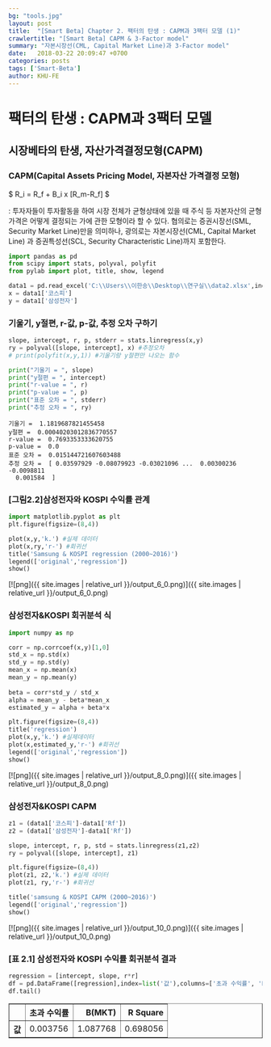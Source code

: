 ```yaml
---
bg: "tools.jpg"
layout: post
title:  "[Smart Beta] Chapter 2. 팩터의 탄생 : CAPM과 3팩터 모델 (1)"
crawlertitle: "[Smart Beta] CAPM & 3-Factor model"
summary: "자본시장선(CML, Capital Market Line)과 3-Factor model"
date:   2018-03-22 20:09:47 +0700
categories: posts
tags: ['Smart-Beta']
author: KHU-FE
---
```

# 팩터의 탄생 : CAPM과 3팩터 모델


## 시장베타의 탄생, 자산가격결정모형(CAPM)

### CAPM(Capital Assets Pricing Model, 자본자산 가격결정 모형) 
 $ R_i = R_f + B_i x [R_m-R_f] $

 : 투자자들이 투자활동을 하여 시장 전체가 균형상태에 있을 때 주식 등 자본자산의 균형가격은 어떻게 결정되는 가에 관한 모형이라 할 수 있다. 협의로는 증권시장선(SML, Security Market Line)만을 의미하나, 광의로는 자본시장선(CML, Capital Market Line) 과 증권특성선(SCL, Security Characteristic Line)까지 포함한다.



```python
import pandas as pd
from scipy import stats, polyval, polyfit
from pylab import plot, title, show, legend

data1 = pd.read_excel('C:\\Users\\이한송\\Desktop\\연구실\\data2.xlsx',index_row=0)
x = data1['코스피']
y = data1['삼성전자']
```

### 기울기, y절편, r-값, p-값, 추정 오차 구하기


```python
slope, intercept, r, p, stderr = stats.linregress(x,y)
ry = polyval([slope, intercept], x) #추정오차
# print(polyfit(x,y,1)) #기울기랑 y절편만 나오는 함수

print("기울기 = ", slope)
print("y절편 = ", intercept)
print("r-value = ", r)
print("p-value = ", p)
print("표준 오차 = ", stderr)
print("추정 오차 = ", ry)
```

    기울기 =  1.1819687821455458
    y절편 =  0.00040203012836770557
    r-value =  0.7693353333620755
    p-value =  0.0
    표준 오차 =  0.015144721607603488
    추정 오차 =  [ 0.03597929 -0.08079923 -0.03021096 ...  0.00300236 -0.0098811
      0.001584  ]
    

### [그림2.2]삼성전자와 KOSPI 수익률 관계


```python
import matplotlib.pyplot as plt
plt.figure(figsize=(8,4))

plot(x,y,'k.') #실제 데이터
plot(x,ry,'r-') #회귀선
title('Samsung & KOSPI regression (2000~2016)')
legend(['original','regression'])
show()
```


[![png]({{ site.images | relative_url }}/output_6_0.png)]({{ site.images | relative_url }}/output_6_0.png)


### 삼성전자&KOSPI 회귀분석 식



```python
import numpy as np

corr = np.corrcoef(x,y)[1,0]
std_x = np.std(x)
std_y = np.std(y)
mean_x = np.mean(x)
mean_y = np.mean(y)
    
beta = corr*std_y / std_x
alpha = mean_y - beta*mean_x
estimated_y = alpha + beta*x

plt.figure(figsize=(8,4))
title('regression')
plot(x,y,'k.') #실제데이터
plot(x,estimated_y,'r-') #회귀선
legend(['original','regression'])
show()
```


[![png]({{ site.images | relative_url }}/output_8_0.png)]({{ site.images | relative_url }}/output_8_0.png)


### 삼성전자&KOSPI CAPM


```python
z1 = (data1['코스피']-data1['Rf'])
z2 = (data1['삼성전자']-data1['Rf'])

slope, intercept, r, p, std = stats.linregress(z1,z2)
ry = polyval([slope, intercept], z1)

plt.figure(figsize=(8,4))
plot(z1, z2,'k.') #실제 데이터
plot(z1, ry,'r-') #회귀선

title('samsung & KOSPI CAPM (2000~2016)')
legend(['original','regression'])
show()
```


[![png]({{ site.images | relative_url }}/output_10_0.png)]({{ site.images | relative_url }}/output_10_0.png)

### [표 2.1] 삼성전자와 KOSPI 수익률 회귀분석 결과


```python
regression = [intercept, slope, r*r]
df = pd.DataFrame([regression],index=list('값'),columns=['초과 수익률', 'B(MKT)', 'R Square'])
df.tail()
```




<div>
<style scoped>
    .dataframe tbody tr th:only-of-type {
        vertical-align: middle;
    }

    .dataframe tbody tr th {
        vertical-align: top;
    }

    .dataframe thead th {
        text-align: right;
    }
</style>
<table border="1" class="dataframe">
  <thead>
    <tr style="text-align: right;">
      <th></th>
      <th>초과 수익률</th>
      <th>B(MKT)</th>
      <th>R Square</th>
    </tr>
  </thead>
  <tbody>
    <tr>
      <th>값</th>
      <td>0.003756</td>
      <td>1.087768</td>
      <td>0.698056</td>
    </tr>
  </tbody>
</table>
</div>


